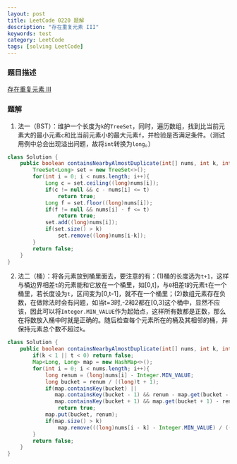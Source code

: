```yaml
---
layout: post
title: LeetCode 0220 题解
description: "存在重复元素 III"
keywords: test
category: LeetCode
tags: [solving LeetCode]
---
```


### 题目描述
[存在重复元素 III](https://leetcode-cn.com/problems/contains-duplicate-iii/)

### 题解
1. 法一（BST）：维护一个长度为`k`的`TreeSet`，同时，遍历数组，找到比当前元素大的最小元素`c`和比当前元素小的最大元素`f`，并检验是否满足条件。（测试用例中总会出现溢出问题，故将`int`转换为`long`。）
```java
class Solution {
    public boolean containsNearbyAlmostDuplicate(int[] nums, int k, int t) {
        TreeSet<Long> set = new TreeSet<>();
        for(int i = 0; i < nums.length; i++){
            Long c = set.ceiling((long)nums[i]);
            if(c != null && c - nums[i] <= t)
                return true;
            Long f = set.floor((long)nums[i]);
            if(f != null && nums[i] - f <= t)
                return true;
            set.add((long)nums[i]);
            if(set.size() > k)
                set.remove((long)nums[i-k]);
        }
        return false;
    }
}
```
2. 法二（桶）：将各元素放到桶里面去，要注意的有：(1)桶的长度选为`t+1`，这样与桶边界相差`t`的元素能和它放在一个桶里，如[0,t]，与`0`相差t的元素`t`在一个桶里，若长度设为`t`，区间变为[0,t-1]，就不在一个桶里；(2)数组元素存在负数，在做除法时会有问题，如当t=3时,-2和2都在[0,3]这个桶中，显然不应该，因此可以将`Integer.MIN_VALUE`作为起始点，这样所有数都是正数，那么在将数放入桶中时就是正确的。随后检查每个元素所在的桶及其相邻的桶，并保持元素总个数不超过`k`。
```java
class Solution {
    public boolean containsNearbyAlmostDuplicate(int[] nums, int k, int t) {
        if(k < 1 || t < 0) return false;
        Map<Long, Long> map = new HashMap<>();
        for(int i = 0; i < nums.length; i++){
            long renum = (long)nums[i] - Integer.MIN_VALUE;
            long bucket = renum / ((long)t + 1);
            if(map.containsKey(bucket) ||
               map.containsKey(bucket - 1) && renum - map.get(bucket - 1) <= t ||
               map.containsKey(bucket + 1) && map.get(bucket + 1) - renum <= t)
                return true;
            map.put(bucket, renum);
            if(map.size() > k)
                map.remove(((long)nums[i - k] - Integer.MIN_VALUE) / ((long)t + 1));
        }
        return false;
    }
}
```